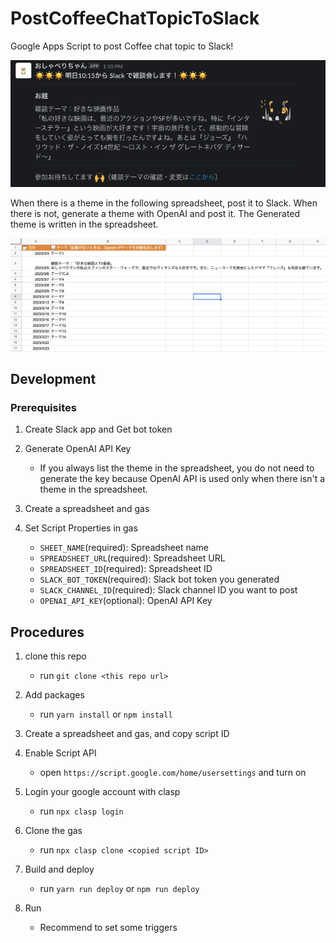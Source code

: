 # PostCoffeeChatTopicToSlack

Google Apps Script to post Coffee chat topic to Slack!

![](Screenshots/slack.png)

When there is a theme in the following spreadsheet, post it to Slack.
When there is not, generate a theme with OpenAI and post it. The Generated theme is written in the spreadsheet.

![](Screenshots/spreadsheet.png)

## Development

### Prerequisites

1. Create Slack app and Get bot token

1. Generate OpenAI API Key
    - If you always list the theme in the spreadsheet, you do not need to generate the key because OpenAI API is used only when there isn't a theme in the spreadsheet.

1. Create a spreadsheet and gas

1. Set Script Properties in gas
    - `SHEET_NAME`(required): Spreadsheet name
    - `SPREADSHEET_URL`(required): Spreadsheet URL
    - `SPREADSHEET_ID`(required): Spreadsheet ID
    - `SLACK_BOT_TOKEN`(required): Slack bot token you generated 
    - `SLACK_CHANNEL_ID`(required): Slack channel ID you want to post 
    - `OPENAI_API_KEY`(optional): OpenAI API Key

## Procedures

1. clone this repo
    - run `git clone <this repo url>`

2. Add packages
    - run `yarn install` or `npm install`

3. Create a spreadsheet and gas, and copy script ID

4. Enable Script API
    - open `https://script.google.com/home/usersettings` and turn on

5. Login your google account with clasp
    - run `npx clasp login`

6. Clone the gas
    - run `npx clasp clone <copied script ID>`

7. Build and deploy
    - run `yarn run deploy` or `npm run deploy`

8. Run
    - Recommend to set some triggers